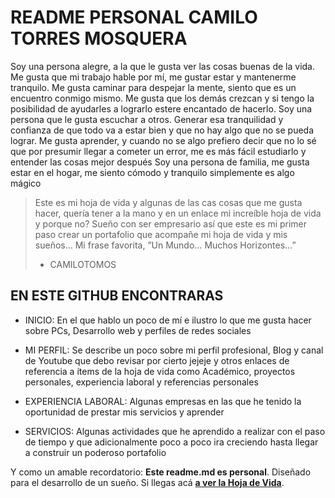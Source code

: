 # README PERSONAL CAMILO TORRES MOSQUERA

Soy una persona alegre, a la que le gusta ver las cosas buenas de la vida. Me gusta que mi trabajo hable por mí, me gustar estar y mantenerme tranquilo. Me gusta caminar para despejar la mente, siento que es un encuentro conmigo mismo.
Me gusta que los demás crezcan y si tengo la posibilidad de ayudarles a lograrlo estere encantado de hacerlo. Soy una persona que le gusta escuchar a otros. Generar esa tranquilidad y confianza de que todo va a estar bien y que no hay algo que no se pueda lograr.
Me gusta aprender, y cuando no se algo prefiero decir que no lo sé que por presumir llegar a cometer un error, me es más fácil estudiarlo y entender las cosas mejor después
Soy una persona de familia, me gusta estar en el hogar, me siento cómodo y tranquilo simplemente es algo mágico 


>Este es mi hoja de vida y algunas de las cas cosas que me gusta hacer, quería tener a la mano y en un enlace mi increíble hoja de vida y porque no?
Sueño con ser empresario así que este es mi primer paso crear un portafolio que acompañe mi hoja de vida y mis sueños…
Mi frase favorita, ”Un Mundo… Muchos Horizontes…”
> - CAMILOTOMOS


 ## EN ESTE GITHUB ENCONTRARAS  

* INICIO: En el que hablo un poco de mí e ilustro lo que me gusta hacer sobre PCs, Desarrollo web y perfiles de redes sociales

* MI PERFIL: Se describe un poco sobre mi perfil profesional, Blog y canal de Youtube que debo revisar por cierto jejeje y otros enlaces  de referencia a ítems de la hoja de vida como Académico, proyectos personales, experiencia laboral y referencias personales  

* EXPERIENCIA LABORAL: Algunas empresas en las que he tenido la oportunidad de prestar mis servicios y aprender 

* SERVICIOS: Algunas actividades que he aprendido a realizar con el paso de tiempo y que adicionalmente poco a poco ira creciendo hasta llegar a construir un poderoso portafolio  


Y como un amable recordatorio: **Este readme.md es personal**.  Diseñado para el desarrollo de un sueño. Si llegas acá [**a ver la Hoja de Vida**](https://camilotomos.github.io/index.html "a ver la Hoja de Vida").
